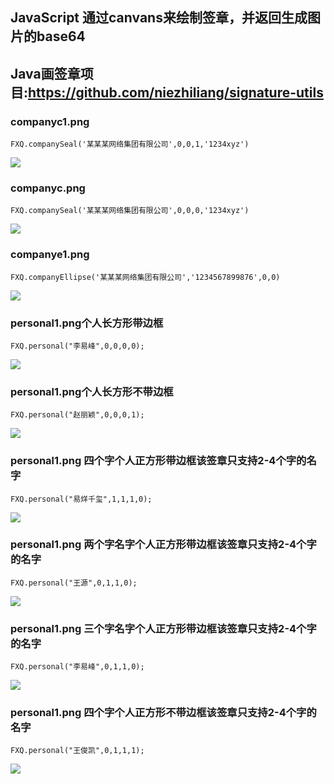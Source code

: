 ## **JavaScript 通过canvans来绘制签章，并返回生成图片的base64**

## Java画签章项目:https://github.com/niezhiliang/signature-utils

### **companyc1.png**

    FXQ.companySeal('某某某网络集团有限公司',0,0,1,'1234xyz')

![](https://github.com/niezhiliang/canvas-draw-seal/blob/master/imgs/companyc1.png)

### **companyc.png**

    FXQ.companySeal('某某某网络集团有限公司',0,0,0,'1234xyz')

![](https://github.com/niezhiliang/canvas-draw-seal/blob/master/imgs/companyc2.png)

### **companye1.png**

    FXQ.companyEllipse('某某某网络集团有限公司','1234567899876',0,0)

![](https://github.com/niezhiliang/canvas-draw-seal/blob/master/imgs/companye1.png)

### **personal1.png个人长方形带边框**

    FXQ.personal("李易峰",0,0,0,0);

![](https://github.com/niezhiliang/canvas-draw-seal/blob/master/imgs/personal1.png)

### **personal1.png个人长方形不带边框**

    FXQ.personal("赵丽颖",0,0,0,1);

![](https://github.com/niezhiliang/canvas-draw-seal/blob/master/imgs/personal2.png)

### **personal1.png 四个字个人正方形带边框该签章只支持2-4个字的名字**

    FXQ.personal("易烊千玺",1,1,1,0);

![](https://github.com/niezhiliang/canvas-draw-seal/blob/master/imgs/personal3.png)

### **personal1.png 两个字名字个人正方形带边框该签章只支持2-4个字的名字**

    FXQ.personal("王源",0,1,1,0);

![](https://github.com/niezhiliang/canvas-draw-seal/blob/master/imgs/personal4.png)

### **personal1.png 三个字名字个人正方形带边框该签章只支持2-4个字的名字**

    FXQ.personal("李易峰",0,1,1,0);

![](https://github.com/niezhiliang/canvas-draw-seal/blob/master/imgs/personal5.png)

### **personal1.png 四个字个人正方形不带边框该签章只支持2-4个字的名字**

    FXQ.personal("王俊凯",0,1,1,1);
![](https://github.com/niezhiliang/canvas-draw-seal/blob/master/imgs/personal6.png)
